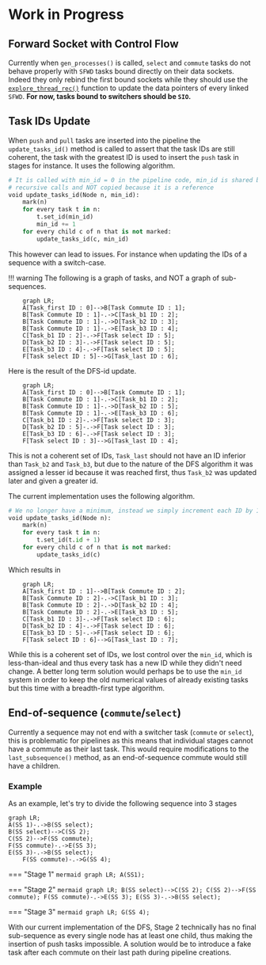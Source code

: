# Work in Progress

## Forward Socket with Control Flow

Currently when `gen_processes()` is called, `select` and `commute` tasks do not 
behave properly with `SFWD` tasks bound directly on their data sockets. Indeed 
they only rebind the first bound sockets while they should use the
[`explore_thread_rec()`](sequence.md#Explore_thread_rec) function to update the 
data pointers of every linked `SFWD`. **For now, tasks bound to switchers should 
be `SIO`.**

## Task IDs Update

When `push` and `pull` tasks are inserted into the pipeline the 
`update_tasks_id()` method is called to assert that the task IDs are still 
coherent, the task with the greatest ID is used to insert the `push` task in 
stages for instance. It uses the following algorithm.

```python
# It is called with min_id = 0 in the pipeline code, min_id is shared between 
# recursive calls and NOT copied because it is a reference
void update_tasks_id(Node n, min_id):
    mark(n)
    for every task t in n:
        t.set_id(min_id)
        min_id += 1
    for every child c of n that is not marked:
        update_tasks_id(c, min_id)
```

This however can lead to issues. For instance when updating the IDs of a
sequence with a switch-case.

!!! warning
    The following is a graph of tasks, and NOT a graph of sub-sequences.

```mermaid
    graph LR;
    A[Task_first ID : 0]-->B[Task Commute ID : 1];
    B[Task Commute ID : 1]-.->C[Task_b1 ID : 2];
    B[Task Commute ID : 1]-.->D[Task_b2 ID : 3];
    B[Task Commute ID : 1]-.->E[Task_b3 ID : 4];
    C[Task_b1 ID : 2]-.->F[Task select ID : 5];
    D[Task_b2 ID : 3]-.->F[Task select ID : 5];
    E[Task_b3 ID : 4]-.->F[Task select ID : 5];
    F[Task select ID : 5]-->G[Task_last ID : 6];
```

Here is the result of the DFS-id update.

```mermaid
    graph LR;
    A[Task_first ID : 0]-->B[Task Commute ID : 1];
    B[Task Commute ID : 1]-.->C[Task_b1 ID : 2];
    B[Task Commute ID : 1]-.->D[Task_b2 ID : 5];
    B[Task Commute ID : 1]-.->E[Task_b3 ID : 6];
    C[Task_b1 ID : 2]-.->F[Task select ID : 3];
    D[Task_b2 ID : 5]-.->F[Task select ID : 3];
    E[Task_b3 ID : 6]-.->F[Task select ID : 3];
    F[Task select ID : 3]-->G[Task_last ID : 4];
```

This is not a coherent set of IDs, `Task_last` should not have an ID inferior
than `Task_b2` and `Task_b3`, but due to the nature of the DFS algorithm it was
assigned a lesser id because it was reached first, thus `Task_b2` was updated
later and given a greater id.

The current implementation uses the following algorithm.

```python
# We no longer have a minimum, instead we simply increment each ID by 1
void update_tasks_id(Node n):
    mark(n)
    for every task t in n:
        t.set_id(t.id + 1)
    for every child c of n that is not marked:
        update_tasks_id(c)
```

Which results in

```mermaid
    graph LR;
    A[Task_first ID : 1]-->B[Task Commute ID : 2];
    B[Task Commute ID : 2]-.->C[Task_b1 ID : 3];
    B[Task Commute ID : 2]-.->D[Task_b2 ID : 4];
    B[Task Commute ID : 2]-.->E[Task_b3 ID : 5];
    C[Task_b1 ID : 3]-.->F[Task select ID : 6];
    D[Task_b2 ID : 4]-.->F[Task select ID : 6];
    E[Task_b3 ID : 5]-.->F[Task select ID : 6];
    F[Task select ID : 6]-->G[Task_last ID : 7];
```

While this is a coherent set of IDs, we lost control over the `min_id`, which is
less-than-ideal and thus every task has a new ID while they didn't need change.
A better long term solution would perhaps be to use the `min_id` system in order
to keep the old numerical values of already existing tasks but this time with a
breadth-first type algorithm.

<a name="End-of-sequence"></a>
## End-of-sequence (`commute`/`select`)

Currently a sequence may not end with a switcher task (`commute` or `select`), 
this is problematic for pipelines as this means that individual stages cannot 
have a commute as their last task. This would require modifications to the 
`last_subsequence()` method, as an end-of-sequence commute would still have a 
children.

### Example

As an example, let's try to divide the following sequence into 3 stages

```mermaid
graph LR;
A(SS 1)-.->B(SS select);
B(SS select)-->C(SS 2);
C(SS 2)-->F(SS commute);
F(SS commute)-.->E(SS 3);
E(SS 3)-.->B(SS select);
    F(SS commute)-.->G(SS 4);
```

=== "Stage 1"
    ```mermaid
    graph LR;
    A(SS1);
    ```

=== "Stage 2"
    ```mermaid
    graph LR;
    B(SS select)-->C(SS 2);
    C(SS 2)-->F(SS commute);
    F(SS commute)-.->E(SS 3);
    E(SS 3)-.->B(SS select);
    ```

=== "Stage 3" 
    ```mermaid
    graph LR;
    G(SS 4);
    ```

With our current implementation of the DFS, Stage 2 technically has no final
sub-sequence as every single node has at least one child, thus making the 
insertion of push tasks impossible. A solution would be to introduce a fake task 
after each commute on their last path during pipeline creations.
